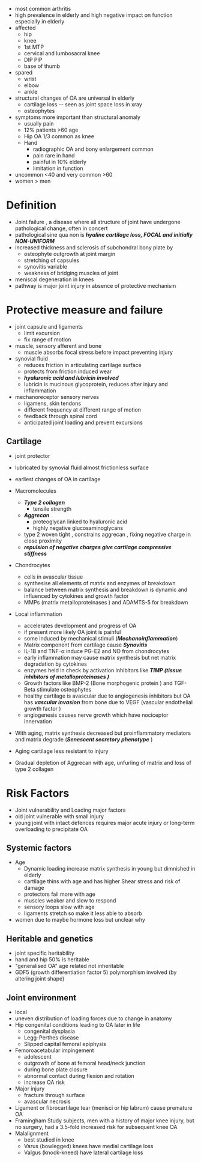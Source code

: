 - most common arthritis 
- high prevalence in elderly and high negative impact on function especially in elderly 
- affected 
	- hip 
	- knee 
	- 1st MTP 
	- cervical and lumbosacral knee 
	- DIP PIP 
	- base of thumb 
- spared 
	- wrist 
	- elbow 
	- ankle 
- structural changes of OA are universal in elderly 
	- cartilage loss -- seen as joint space loss in xray 
	- osteophytes 
- symptoms more important than structural anomaly 
	- usually pain 
	- 12% patients  >60 age 
	- Hip OA 1/3 common as knee 
	- Hand 
		- radiographic OA and bony enlargement common 
		- pain rare in hand 
		- painful in 10% elderly 
		- limitation in function 
- uncommon <40 and very common >60 
- women > men 
# Definition 
- Joint failure , a disease where all structure of joint have undergone pathological change, often in concert 
- pathological sine qua non is ***hyaline cartilage loss, FOCAL and initially NON-UNIFORM*** 
- increased thickness and sclerosis of subchondral bony plate by 
	- osteophyte outgrowth at joint margin 
	- stretching of capsules 
	- synovitis variable 
	- weakness of bridging muscles of joint 
- meniscal degeneration in knees 
- pathway is major joint injury in absence of protective mechanism 
# Protective measure and failure 
- joint capsule and ligaments 
	- limit excursion 
	- fix range of motion 
- muscle, sensory afferent and bone 
	- muscle absorbs focal stress before impact preventing injury 
- synovial fluid 
	- reduces friction in articulating cartilage surface 
	- protects from friction induced wear 
	- ***hyaluronic acid and lubricin involved*** 
	- lubricin is mucinous glycoprotein, reduces after injury and inflammation 
- mechanoreceptor sensory nerves  
	- ligamens, skin tendons 
	- different frequency at different range of motion 
	- feedback through spinal cord 
	- anticipated joint loading and prevent excursions 
##  Cartilage 
- joint protector 
- lubricated by synovial fluid almost frictionless surface 
- earliest changes of OA in cartilage 
- Macromolecules 
	- ***Type 2 collagen*** 
		- tensile strength 
	- ***Aggrecan*** 
		- proteoglycan linked to hyaluronic acid 
		- highly negative glucosaminoglycans 
	- type 2 woven tight , constrains aggrecan , fixing negative charge in close proximity 
	- ***repulsion of negative charges give cartilage compressive stiffness*** 
- Chondrocytes 
	- cells in avascular tissue 
	- synthesise all elements of matrix and enzymes of breakdown 
	- balance between matrix synthesis and breakdown is dynamic and influenced by cytokines and growth factor 
	- MMPs (matrix metalloproteinases ) and ADAMTS-5 for breakdown 

- Local inflammation 
	- accelerates development and progress of OA 
	- if present more likely OA joint is painful 
	- some induced by mechanical stimuli (***Mechanoinflammation***)
	- Matrix component from cartilage cause ***Synovitis*** 
	- IL-1B and TNF-α induce PG-E2 and NO from chondrocytes 
	- early inflammation may cause matrix synthesis but net matrix degradation by cytokines 
	- enzymes held in check by activation inhibitors like ***TIMP (tissue inhibitors of metalloproteinases )*** 
	- Growth factors like BMP-2 (Bone morphogenic protein ) and TGF-Beta stimulate osteophytes 
	- healthy cartilage is avascular due to angiogenesis inhibitors but OA has ***vascular invasion*** from bone due to VEGF (vascular endothelial growth factor )
	- angiogenesis causes nerve growth which have nociceptor innervation
- With aging, matrix synthesis decreased but proinflammatory mediators and matrix degrade (***Senescent secretory phenotype*** )
- Aging cartilage less resistant to injury 
- Gradual depletion of Aggrecan with age, unfurling of matrix and loss of type 2 collagen 
# Risk Factors 
- Joint vulnerability and Loading major factors 
- old joint vulnerable with small injury 
- young joint with intact defences requires major acute injury or long-term overloading to precipitate OA 
## Systemic factors 
- Age 
	- Dynamic loading increase matrix synthesis in young but dimnished in elderly 
	- cartilage thins with age and has higher Shear stress and risk of damage 
	- protectors fail more with age 
	- muscles weaker and slow to respond 
	- sensory loops slow with age 
	- ligaments stretch so make it less able to absorb 
- women due to maybe hormone loss but unclear why 
## Heritable and genetics 
- joint specific heritability 
- hand and hip 50% is heritable 
- "generalised OA" age related not inheritable 
- GDF5 (growth differentiation factor 5) polymorphism involved (by altering joint shape)
## Joint environment 
- local 
- uneven distribution of loading forces due to change in anatomy 
- Hip congenital conditions leading to OA later in life 
	- congenital dysplasia 
	- Legg-Perthes disease 
	- Slipped capital femoral epiphysis 
- Femoroacetabular impingement
	- adolescent 
	- outgrowth of bone at femoral head/neck junction 
	- during bone plate closure 
	- abnormal contact during flexion and rotation 
	- increase OA risk 
- Major injury 
	- fracture through surface 
	- avascular necrosis 
- Ligament or fibrocartilage tear (menisci or hip labrum) cause premature OA 
- Framingham Study subjects, men with a history of major knee injury, but no surgery, had a 3.5-fold increased risk for subsequent knee OA 
- Malalignment 
	- best studied in knee 
	- Varus (bowlegged) knees have medial cartilage loss 
	- Valgus (knock-kneed) have lateral cartilage loss 